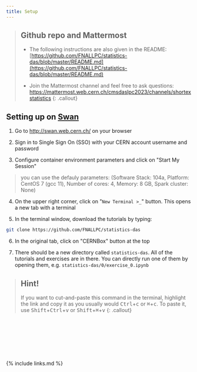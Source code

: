 ```yaml
---
title: Setup
---
```

> ## Github repo and Mattermost
> - The following instructions are also given in the README: [https://github.com/FNALLPC/statistics-das/blob/master/README.md](https://github.com/FNALLPC/statistics-das/blob/master/README.md)
> 
> - Join the Mattermost channel and feel free to ask questions: <https://mattermost.web.cern.ch/cmsdaslpc2023/channels/shortexstatistics>
{: .callout}

## Setting up on [Swan](http://swan.web.cern.ch/)

<!-- We will be using the Vanderbilt JupyterHub.

*Hint!* You may want to open this link in a new tab so that you can refer to these instructions for the next steps.

Point your browser to: [https://jupyter.accre.vanderbilt.edu/](https://jupyter.accre.vanderbilt.edu/)

If this is the first time using this JupyterHub, you should see:

![](https://github.com/FNALLPC/statistics-das/raw/master/vanderbilt.png){: width="80%" .image-with-shadow}


Click the "Sign in with Jupyter ACCRE" button. On the following page, select CERN as your identity provider and click the "Log On" button. Then, enter your CERN credentials or use your CERN grid certificate to autheticate.

To start a new session, make sure the following drop-down options are selected:

- Select a Docker image: Default ACCRE Image v5
- Select a container size: 1 Core, 2GB RAM, 4 day timeout

Then click the orange Spawn button. Now you should see the JupyterHub home directory. Click on "New" then "Terminal" in the top right to launch a new terminal.

![](https://github.com/FNALLPC/statistics-das/raw/master/new_terminal.png){: width="29%" .image-with-shadow} -->

1. Go to <http://swan.web.cern.ch/> on your browser

2. Sign in to Single Sign On (SSO) with your CERN account username and password

3. Configure container environment parameters and click on "Start My Session"
> 
> you can use the defauly parameters: (Software Stack: 104a, Platform: CentOS 7 (gcc 11), Number of cores: 4, Memory: 8 GB, Spark cluster: None)
4. On the upper right corner, click on "`New Terminal >_`" button. This opens a new tab with a terminal

5. In the terminal window, download the tutorials by typing:
```bash
git clone https://github.com/FNALLPC/statistics-das
```
6. In the original tab, click on "CERNBox" button at the top

7. There should be a new directory called `statistics-das`. All of the tutorials and exercises are in there. You can directly run one of them by opening them, e.g. `statistics-das/0/exercise_0.ipynb`

> ## Hint!
> If you want to cut-and-paste this command in the terminal, highlight the link and copy it as you usually would <kbd>Ctrl</kbd>+<kbd>c</kbd> or <kbd>⌘</kbd>+<kbd>c</kbd>. To paste it, use <kbd>Shift</kbd>+<kbd>Ctrl</kbd>+<kbd>v</kbd>  or <kbd>Shift</kbd>+<kbd>⌘</kbd>+<kbd>v</kbd>
{: .callout}
<!--Start by clicking on `setup-libraries.ipynb` and running it.-->

<!-- Inserting some whitespace at the end -->
<p style="height: 100px"></p>

{% include links.md %}
